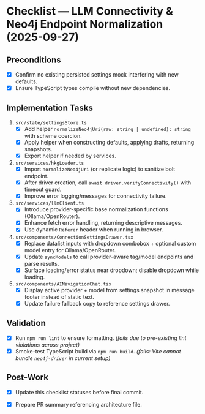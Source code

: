 # Checklist — LLM Connectivity & Neo4j Endpoint Normalization (2025-09-27)

## Preconditions
- [x] Confirm no existing persisted settings mock interfering with new defaults.
- [x] Ensure TypeScript types compile without new dependencies.

## Implementation Tasks
1. `src/state/settingsStore.ts`
   - [x] Add helper `normalizeNeo4jUri(raw: string | undefined): string` with scheme coercion.
   - [x] Apply helper when constructing defaults, applying drafts, returning snapshots.
   - [x] Export helper if needed by services.
2. `src/services/hkgLoader.ts`
   - [x] Import `normalizeNeo4jUri` (or replicate logic) to sanitize bolt endpoint.
   - [x] After driver creation, call `await driver.verifyConnectivity()` with timeout guard.
   - [x] Improve error logging/messages for connectivity failure.
3. `src/services/llmClient.ts`
   - [x] Introduce provider-specific base normalization functions (Ollama/OpenRouter).
   - [x] Enhance fetch error handling, returning descriptive messages.
   - [x] Use dynamic `Referer` header when running in browser.
4. `src/components/ConnectionSettingsDrawer.tsx`
   - [x] Replace datalist inputs with dropdown combobox + optional custom model entry for Ollama/OpenRouter.
   - [x] Update `syncModels` to call provider-aware tag/model endpoints and parse results.
   - [x] Surface loading/error status near dropdown; disable dropdown while loading.
5. `src/components/AINavigationChat.tsx`
   - [x] Display active provider + model from settings snapshot in message footer instead of static text.
   - [x] Update failure fallback copy to reference settings drawer.

## Validation
- [x] Run `npm run lint` to ensure formatting. *(fails due to pre-existing lint violations across project)*
- [x] Smoke-test TypeScript build via `npm run build`. *(fails: Vite cannot bundle `neo4j-driver` in current setup)*

## Post-Work
- [x] Update this checklist statuses before final commit.
- [x] Prepare PR summary referencing architecture file.

